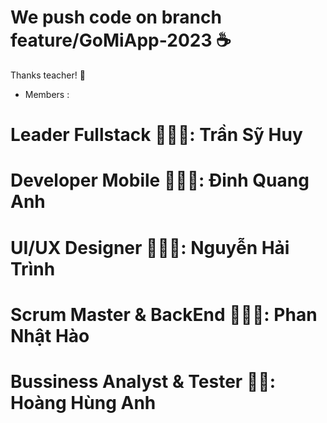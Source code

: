 # We push code on branch feature/GoMiApp-2023 ☕️
Thanks teacher! 💎 
 
- Members :
# Leader Fullstack 👨🏼‍💻: Trần Sỹ Huy
# Developer Mobile 👨🏻‍💻: Đinh Quang Anh
# UI/UX Designer 👩🏼‍🎨: Nguyễn Hải Trình
# Scrum Master & BackEnd 👨🏽‍⚖️: Phan Nhật Hào
# Bussiness Analyst & Tester 👨‍💼: Hoàng Hùng Anh 
